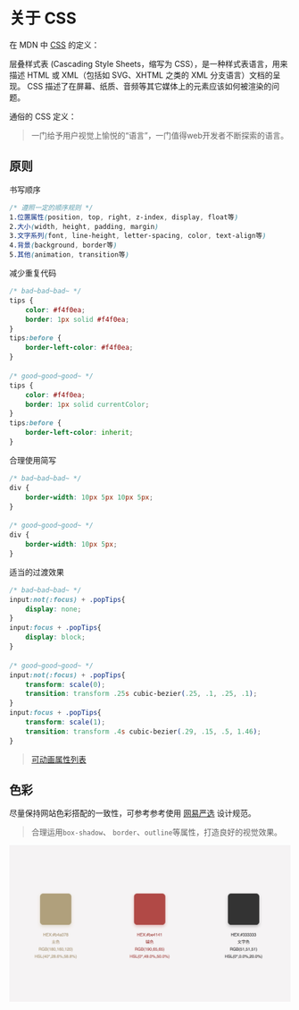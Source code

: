 # 关于 CSS

在 MDN 中 [CSS](https://developer.mozilla.org/zh-CN/docs/Web/CSS) 的定义：

> 
层叠样式表 (Cascading Style Sheets，缩写为 CSS），是一种样式表语言，用来描述 HTML 或 XML（包括如 SVG、XHTML 之类的 XML 分支语言）文档的呈现。
CSS 描述了在屏幕、纸质、音频等其它媒体上的元素应该如何被渲染的问题。


通俗的 CSS 定义：

> 一门给予用户视觉上愉悦的“语言”，一门值得web开发者不断探索的语言。

## 原则

书写顺序

```css
/* 遵照一定的顺序规则 */
1.位置属性(position, top, right, z-index, display, float等)
2.大小(width, height, padding, margin)
3.文字系列(font, line-height, letter-spacing, color, text-align等)
4.背景(background, border等)
5.其他(animation, transition等)
```

减少重复代码

```css
/* bad~bad~bad~ */
tips {
    color: #f4f0ea;
    border: 1px solid #f4f0ea;
}
tips:before {
    border-left-color: #f4f0ea;
}

/* good~good~good~ */
tips {
    color: #f4f0ea;
    border: 1px solid currentColor;
}
tips:before {
    border-left-color: inherit;
}
```

合理使用简写

```css
/* bad~bad~bad~ */
div {
    border-width: 10px 5px 10px 5px;
}

/* good~good~good~ */
div {
    border-width: 10px 5px; 
}
```

适当的过渡效果

```css
/* bad~bad~bad~ */
input:not(:focus) + .popTips{
    display: none;
}
input:focus + .popTips{
    display: block;
}

/* good~good~good~ */
input:not(:focus) + .popTips{
    transform: scale(0);
    transition: transform .25s cubic-bezier(.25, .1, .25, .1);
}
input:focus + .popTips{
    transform: scale(1);
    transition: transform .4s cubic-bezier(.29, .15, .5, 1.46);
}
```
> [可动画属性列表](https://developer.mozilla.org/zh-CN/docs/Web/CSS/CSS_animated_properties)

## 色彩

尽量保持网站色彩搭配的一致性，可参考参考使用 [网易严选](http://you.163.com/) 设计规范。
> 合理运用`box-shadow`、 `border`、`outline`等属性，打造良好的视觉效果。

![color](../image/colors_guide.jpeg)

